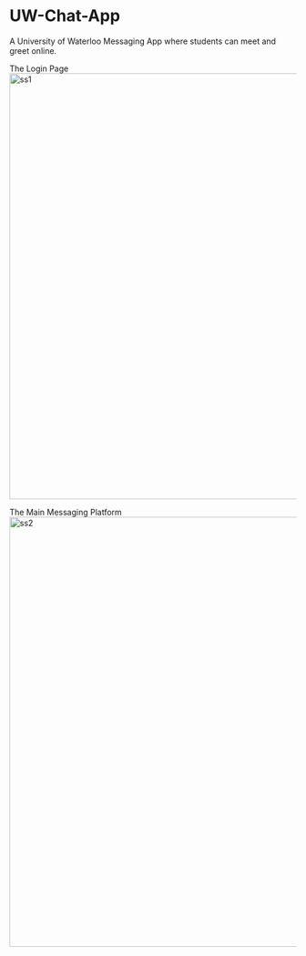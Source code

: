 # UW-Chat-App
A University of Waterloo Messaging App where students can meet and greet online.

The Login Page <br>
<img width="747" alt="ss1" src="https://user-images.githubusercontent.com/67022574/222291888-dab9065c-ba0f-4853-a48a-b6111ef34af1.png">

The Main Messaging Platform <br>
<img width="754" alt="ss2" src="https://user-images.githubusercontent.com/67022574/222291890-7b5502d5-29d5-464c-b254-f25fd8fbe1ef.png">


